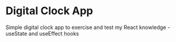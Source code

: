 # Digital Clock App

Simple digital clock app to exercise and test my React knowledge - useState and useEffect hooks
